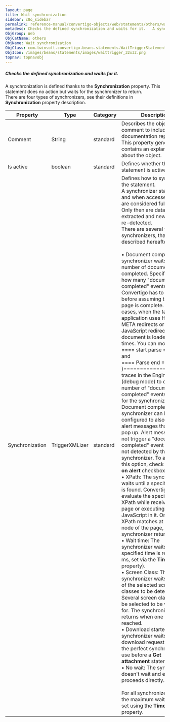 ```yaml
---
layout: page
title: Wait synchronization
sidebar: c8o_sidebar
permalink: reference-manual/convertigo-objects/web/statements/others/wait-synchronization/
metadesc: Checks the defined synchronization and waits for it.   A synchronization is defined thanks to the  Synchronization  property. This statement does no a
ObjGroup: Web
ObjCatName: others
ObjName: Wait synchronization
ObjClass: com.twinsoft.convertigo.beans.statements.WaitTriggerStatement
ObjIcon: /images/beans/statements/images/waittrigger_32x32.png
topnav: topnavobj
---
```

##### Checks the defined synchronization and waits for it. 

A synchronization is defined thanks to the <b>Synchronization</b> property. This statement does no action but waits for the synchronizer to return.<br/>There are four types of synchronizers, see their definitions in <b>Synchronization</b> property description.

Property | Type | Category | Description
--- | --- | --- | ---
Comment | String | standard | Describes the object comment to include in the documentation report.<br/>This property generally contains an explanation about the object.
Is active | boolean | standard | Defines whether the statement is active.
Synchronization | TriggerXMLizer | standard | Defines how to synchronize the statement.<br/>A synchronizer states how and when accessed pages are considered fully loaded. Only then are data extracted and new pages re-detected. <br/>There are several types of synchronizers, that are described hereafter:<br/><br/>• <span class="computer">Document completed</span>: The synchronizer waits for a number of documents to be completed. Specify here how many "document completed" events Convertigo has to wait for before assuming that the page is complete. In many cases, when the target application uses HTTP META redirects or JavaScript redirects, the document is loaded several times. You can monitor <br/><span class="computer">==== start parse ======</span><br/>and<br/><span class="computer">==== Parse end ==(XXXms )====================</span><br/>traces in the Engine console (debug mode) to count the number of "document completed" events needed for the synchronizer. The <span class="computer">Document completed</span> synchronizer can be configured to also stop on alert messages that could pop up. Alert messages do not trigger a "document completed" event and are not detected by this synchronizer. To activate this option, check the <b>Stop on alert</b> checkbox. <br/>• <span class="computer">XPath</span>: The synchronizer waits until a specified XPath is found. Convertigo tries to evaluate the specified XPath while receiving a web page or executing JavaScript in it. Once the XPath matches at least one node of the page, the synchronizer returns. <br/>• <span class="computer">Wait time</span>: The synchronizer waits until a specified time is reached (in ms, set via the <b>Timeout</b> property). <br/>• <span class="computer">Screen Class</span>: The synchronizer waits for one of the selected screen classes to be detected. Several screen classes can be selected to be waited for. The synchronizer returns when one of them is reached. <br/>• <span class="computer">Download started</span>: The synchronizer waits for a download request. This is the perfect synchronizer to use before a <b>Get attachment</b> statement. <br/>• <span class="computer">No wait</span>: The synchronizer doesn't wait and execution proceeds directly. <br/><br/>For all synchronizer types, the maximum waiting time is set using the <b>Timeout</b> property.
